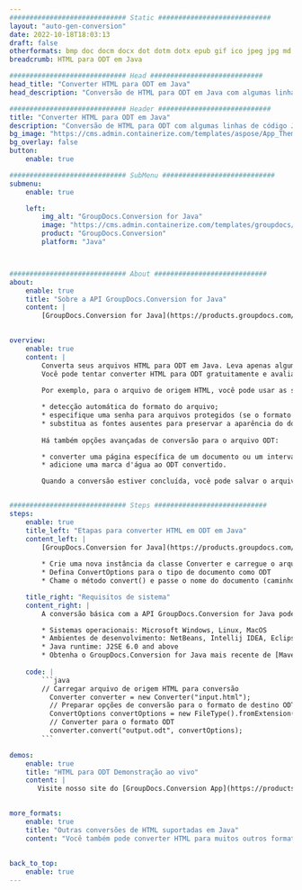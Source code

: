 ```yaml
---
############################# Static ############################
layout: "auto-gen-conversion"
date: 2022-10-18T18:03:13
draft: false
otherformats: bmp doc docm docx dot dotm dotx epub gif ico jpeg jpg md odt ott pdf png psd rtf tex tif tiff txt xps
breadcrumb: HTML para ODT em Java

############################# Head ############################
head_title: "Converter HTML para ODT em Java"
head_description: "Conversão de HTML para ODT em Java com algumas linhas de código. Converta mais de 160 formatos de arquivo usando a API de conversão de documentos do GroupDocs para Java"

############################# Header ############################
title: "Converter HTML para ODT em Java"
description: "Conversão de HTML para ODT com algumas linhas de código Java"
bg_image: "https://cms.admin.containerize.com/templates/aspose/App_Themes/V3/images/bg/header1.png"
bg_overlay: false
button:
    enable: true

############################# SubMenu ############################
submenu:
    enable: true

    left:
        img_alt: "GroupDocs.Conversion for Java"
        image: "https://cms.admin.containerize.com/templates/groupdocs/images/product-logos/90x90-noborder/groupdocs-conversion-java.png"
        product: "GroupDocs.Conversion"
        platform: "Java"



############################# About ############################
about:
    enable: true
    title: "Sobre a API GroupDocs.Conversion for Java"
    content: |
        [GroupDocs.Conversion for Java](https://products.groupdocs.com/conversion/java/) é uma API avançada de conversão de formato de arquivo para conversão entre formatos populares de imagem e documento, como Microsoft Office, OpenDocument, PDF, HTML, e-mail, CAD. e muito mais com apenas algumas linhas de código. A API nativa detecta automaticamente os formatos dos documentos originais e oferece muitas opções para personalizar os documentos convertidos. Juntamente com a função de extrair informações de um documento, ele também suporta o armazenamento em cache dos resultados da conversão para o disco local por padrão. No entanto, qualquer tipo de armazenamento em cache pode ser suportado pela implementação das interfaces apropriadas - Amazon S3, Dropbox, Google Drive, Windows Azure, Reddis ou quaisquer outras.
    

overview:
    enable: true
    content: |
        Converta seus arquivos HTML para ODT em Java. Leva apenas algumas linhas de código Java em qualquer plataforma de sua escolha, como Windows, Linux, macOS.
        Você pode tentar converter HTML para ODT gratuitamente e avaliar a qualidade dos resultados da conversão. Junto com scripts de conversão de arquivo simples, você pode tentar opções mais sofisticadas para carregar o arquivo de origem HTML e armazenar a saída ODT. 
        
        Por exemplo, para o arquivo de origem HTML, você pode usar as seguintes opções de carregamento:

        * detecção automática do formato do arquivo;
        * especifique uma senha para arquivos protegidos (se o formato de arquivo for compatível);
        * substitua as fontes ausentes para preservar a aparência do documento.
        
        Há também opções avançadas de conversão para o arquivo ODT:

        * converter uma página específica de um documento ou um intervalo de páginas;
        * adicione uma marca d'água ao ODT convertido.

        Quando a conversão estiver concluída, você pode salvar o arquivo ODT no caminho do arquivo local ou em qualquer armazenamento de terceiros, como FTP, Amazon S3, Google Drive, Dropbox etc. Observe - para converter HTML para ODT, você não precisa instalar nenhum software adicional, como MS Office, Open Office, Adobe Acrobat Reader etc.


############################# Steps ############################
steps:
    enable: true
    title_left: "Etapas para converter HTML em ODT em Java"
    content_left: |
        [GroupDocs.Conversion for Java](https://products.groupdocs.com/conversion/java/) permite que os desenvolvedores convertam facilmente o arquivo HTML para ODT com algumas linhas de código.
        
        * Crie uma nova instância da classe Converter e carregue o arquivo HTML com o caminho completo
        * Defina ConvertOptions para o tipo de documento como ODT
        * Chame o método convert() e passe o nome do documento (caminho completo) e formato (ODT) como parâmetro

    title_right: "Requisitos de sistema"
    content_right: |
        A conversão básica com a API GroupDocs.Conversion for Java pode ser feita com apenas algumas linhas de código. Nossas APIs são suportadas em todas as principais plataformas e sistemas operacionais. Antes de executar o código abaixo, certifique-se de ter os seguintes pré-requisitos instalados em seu sistema.

        * Sistemas operacionais: Microsoft Windows, Linux, MacOS
        * Ambientes de desenvolvimento: NetBeans, Intellij IDEA, Eclipse, etc.
        * Java runtime: J2SE 6.0 and above
        * Obtenha o GroupDocs.Conversion for Java mais recente de [Maven](https://repository.groupdocs.com/webapp/#/artifacts/browse/tree/General/repo/com/groupdocs/groupdocs-conversion)
         
    code: |
        ```java    
        // Carregar arquivo de origem HTML para conversão
          Converter converter = new Converter("input.html");
          // Preparar opções de conversão para o formato de destino ODT
          ConvertOptions convertOptions = new FileType().fromExtension("odt").getConvertOptions();
          // Converter para o formato ODT
          converter.convert("output.odt", convertOptions);
        ```

demos:
    enable: true
    title: "HTML para ODT Demonstração ao vivo"
    content: |
       Visite nosso site do [GroupDocs.Conversion App](https://products.groupdocs.app/conversion/family) e experimente a conversão de HTML para ODT agora. A demonstração gratuita tem os seguintes benefícios
          

more_formats:
    enable: true
    title: "Outras conversões de HTML suportadas em Java"
    content: "Você também pode converter HTML para muitos outros formatos de arquivo. Por favor, veja a lista abaixo."
       
       
back_to_top:
    enable: true
---
```

